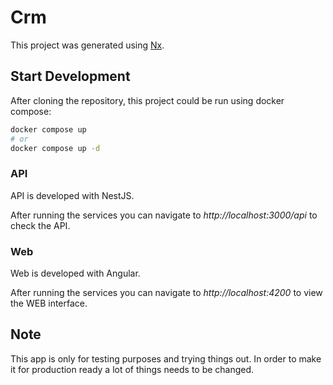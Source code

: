 # Crm

This project was generated using [Nx](https://nx.dev).

## Start Development

After cloning the repository, this project could be run using docker compose:

```bash
docker compose up 
# or
docker compose up -d
```

### API

API is developed with NestJS.

After running the services you can navigate to *http://localhost:3000/api* to check the API.

### Web

Web is developed with Angular.

After running the services you can navigate to *http://localhost:4200* to view the WEB interface.

## Note

This app is only for testing purposes and trying things out. In order to make it for production ready a lot of things needs to be changed.
